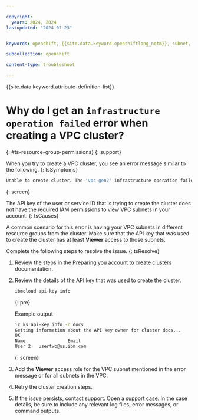 ```yaml
---

copyright: 
  years: 2024, 2024
lastupdated: "2024-07-23"


keywords: openshift, {{site.data.keyword.openshiftlong_notm}}, subnet, detach, specified subnet, infrastructure operation failed

subcollection: openshift

content-type: troubleshoot

---
```


{{site.data.keyword.attribute-definition-list}}


# Why do I get an `infrastructure operation failed` error when creating a VPC cluster?
{: #ts-resource-group-permissions}
{: support}

When you try to create a VPC cluster, you see an error message similar to the following.
{: tsSymptoms}

```sh
Unable to create cluster. The 'vpc-gen2' infrastructure operation failed with the message: the provided token is not authorized to view the specified subnet (ID:XXXX) in this account
```
{: screen}

The API key of the user or service ID that is trying to create the cluster does not have the required IAM permissions to view VPC subnets in your account.
{: tsCauses}

A common scenario for this error is having your VPC subnets in different resource groups from the cluster. Make sure that the API key that was used to create the cluster has at least **Viewer** access to those subnets.


Complete the following steps to resolve the issue.
{: tsResolve}

1. Review the steps in the [Preparing you account to create clusters](/docs/openshift?topic=openshift-clusters) documentation. 

1. Review the details of the API key that was used to create the cluster.
    ```sh
    ibmcloud api-key info
    ```
    {: pre}

    Example output
    ```sh
    ic ks api-key info -c docs
    Getting information about the API key owner for cluster docs...
    OK
    Name                Email
    User 2   usertwo@us.ibm.com
    ```
    {: screen}

1. Add the **Viewer** access role for the VPC subnet mentioned in the error message or for all subnets in the VPC.

1. Retry the cluster creation steps.

1. If the issue persists, contact support. Open a [support case](/docs/get-support?topic=get-support-using-avatar). In the case details, be sure to include any relevant log files, error messages, or command outputs.


